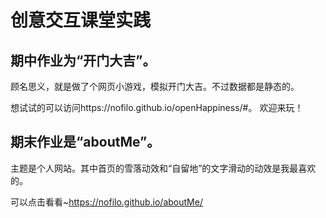 # 创意交互课堂实践


## 期中作业为“开门大吉”。

顾名思义，就是做了个网页小游戏，模拟开门大吉。不过数据都是静态的。

想试试的可以访问https://nofilo.github.io/openHappiness/#。
欢迎来玩！


## 期末作业是“aboutMe”。
主题是个人网站。其中首页的雪落动效和“自留地”的文字滑动的动效是我最喜欢的。

可以点击看看~https://nofilo.github.io/aboutMe/
